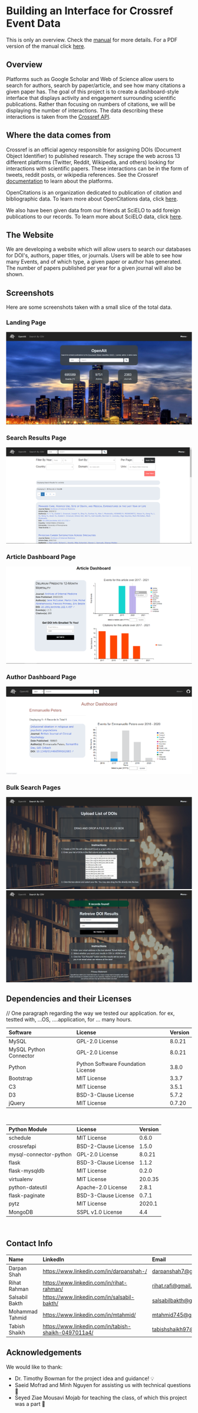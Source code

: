 # Building an Interface for Crossref Event Data 
This is only an overview. Check the [manual](./USER_MANUAL.md) for more details. For a PDF version of the manual click [here](./OpenAlt_User_Manual.pdf).

## Overview 
Platforms such as Google Scholar and Web of Science allow users to search for authors, search by paper/article, and see how many citations a given paper has. The goal of this project is to create a dashboard-style interface that displays activity and engagement surrounding scientific publications. Rather than focusing on numbers of citations, we will be displaying the number of interactions. The data describing these interactions is taken from the [Crossref API](https://www.eventdata.crossref.org/guide/service/quickstart/).  

## Where the data comes from 
Crossref is an official agency responsible for assigning DOIs (Document Object Identifier) to published research. They scrape the web across 13 different platforms (Twitter, Reddit, Wikipedia, and others) looking for interactions with scientific papers.
These interactions can be in the form of tweets, reddit posts, or wikipedia references. See the Crossref [documentation](https://www.eventdata.crossref.org/guide/data/about-the-data/) to learn about the platforms. 

OpenCitations is an organization dedicated to publication of citation and bibliographic data. To learn more about OpenCitations data, click [here](https://opencitations.net/about).

We also have been given data from our friends at SciELO to add foreign publications to our records. To learn more about SciELO data, click [here](https://scielo.org/en/about-scielo/scielo-data-en/about-scielo-data/).

## The Website 
We are developing a website which will allow users to search our databases for DOI's, authors, paper titles, or journals. Users will be able to see how many Events, and of which type, a given paper or author has generated. The number of papers published per year for a given journal will also be shown.

## Screenshots
Here are some screenshots taken with a small slice of the total data.

### Landing Page
<img src="./screenshots/landingPage.png" alt="Landing Page"/> <br>

### Search Results Page
<img src="./screenshots/searchResultsPage.png" alt="Search Results Page"/> <br>

### Article Dashboard Page
<img src="./screenshots/articleDashboard.png" alt="Article Dashboard Page"/> <br>

### Author Dashboard Page
<img src="./screenshots/authorDashboard.png" alt="Author Dashboard Page"/> <br>

### Bulk Search Pages ###
<img src="./screenshots/bulkSearchUpload.png" alt="Bulk Search Upload"/> <br>
<img src="./screenshots/bulkSearchDownload.png" alt="Retrieve Bulk Search Results "/> <br>

## Dependencies and their Licenses 
// One paragraph regarding the way we tested our application. for ex, testted with, ...OS, ....application, for ... many hours.

| Software                        | License                            | Version                         |
|:--------------------------------|:-----------------------------------|:--------------------------------|
| MySQL                           | GPL-2.0 License                    | 8.0.21                          |
| MySQL Python Connector          | GPL-2.0 License                    | 8.0.21                          |
| Python                          | Python Software Foundation License | 3.8.0                           |
| Bootstrap                       | MIT License                        | 3.3.7                           |
| C3                              | MIT License                        | 3.5.1                           |
| D3                              | BSD-3-Clause License               | 5.7.2                           |
| jQuery                          | MIT License                        | 0.7.20                          |

<br>

| Python Module             | License                    | Version                    |              
|:--------------------------|:---------------------------|:---------------------------|
| schedule                  | MIT License                | 0.6.0                      |
| crossrefapi               | BSD-2-Clause License       | 1.5.0                      |
| mysql-connector-python    | GPL-2.0 License            | 8.0.21                     |
| flask                     | BSD-3-Clause License       | 1.1.2                      |
| flask-mysqldb             | MIT License                | 0.2.0                      |
| virtualenv                | MIT License                | 20.0.35                    |
| python-dateutil           | Apache-2.0 License         | 2.8.1                      |
| flask-paginate            | BSD-3-Clause License       | 0.7.1                      |
| pytz                      | MIT License                | 2020.1                     |
| MongoDB                   | SSPL v1.0 License          | 4.4                        |

<br>

## Contact Info
| Name                            | LinkedIn                                                              | Email                         |
|:--------------------------------|:-----------------------------------|:-------------------------------- |
| Darpan Shah                     | https://www.linkedin.com/in/darpanshah-/                              | darpanshah7@gmail.com         |
| Rihat Rahman                    | https://www.linkedin.com/in/rihat-rahman/                             | rihat.rafi@gmail.com          |
| Salsabil Bakth                  | https://www.linkedin.com/in/salsabil-bakth/                           | salsabilbakth@gmail.com       |
| Mohammad Tahmid                 | https://www.linkedin.com/in/mtahmid/                                  | mtahmid745@gmail.com          |                               
| Tabish Shaikh                   | https://www.linkedin.com/in/tabish-shaikh-0497011a4/                  | tabishshaikh97@gmail.com      |                               


## 	Acknowledgements 
We would like to thank:  
* Dr. Timothy Bowman for the project idea and guidance! 💡  
* Saeid Mofrad and Minh Nguyen for assisting us with technical questions 💬 
* Seyed Ziae Mousavi Mojab for teaching the class, of which this project was a part 🍎

